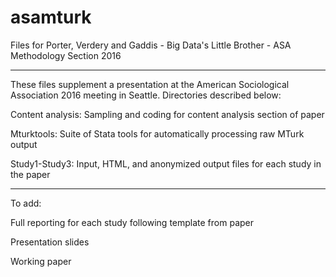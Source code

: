 # asamturk
Files for Porter, Verdery and Gaddis - Big Data's Little Brother - ASA Methodology Section 2016
*****
These files supplement a presentation at the American Sociological Association 2016 meeting in Seattle. Directories described below:

Content analysis: Sampling and coding for content analysis section of paper

Mturktools: Suite of Stata tools for automatically processing raw MTurk output

Study1-Study3: Input, HTML, and anonymized output files for each study in the paper
*****
To add:

Full reporting for each study following template from paper

Presentation slides

Working paper

